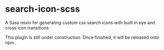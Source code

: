 # search-icon-scss
A Sass mixin for generating custom css search icons with built in eye and cross icon transitions

This plugin is still under construction. Once finished, it will be released onto npm.
